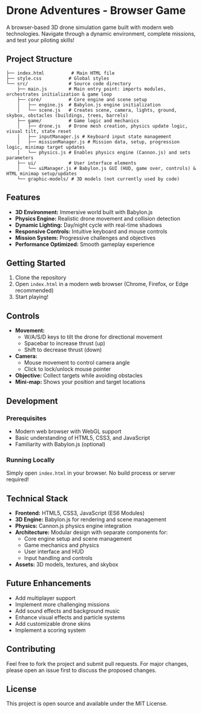 # Drone Adventures - Browser Game

A browser-based 3D drone simulation game built with modern web technologies. Navigate through a dynamic environment, complete missions, and test your piloting skills!

## Project Structure

```
├── index.html          # Main HTML file
├── style.css          # Global styles
└── src/               # Source code directory
    ├── main.js        # Main entry point: imports modules, orchestrates initialization & game loop
    ├── core/          # Core engine and scene setup
    │   ├── engine.js  # Babylon.js engine initialization
    │   └── scene.js   # Creates scene, camera, lights, ground, skybox, obstacles (buildings, trees, barrels)
    ├── game/          # Game logic and mechanics
    │   ├── drone.js   # Drone mesh creation, physics update logic, visual tilt, state reset
    │   ├── inputManager.js # Keyboard input state management
    │   ├── missionManager.js # Mission data, setup, progression logic, minimap target updates
    │   └── physics.js # Enables physics engine (Cannon.js) and sets parameters
    ├── ui/            # User interface elements
    │   └── uiManager.js # Babylon.js GUI (HUD, game over, controls) & HTML minimap setup/updates
    └── graphic-models/ # 3D models (not currently used by code)
```

## Features

* **3D Environment:** Immersive world built with Babylon.js
* **Physics Engine:** Realistic drone movement and collision detection
* **Dynamic Lighting:** Day/night cycle with real-time shadows
* **Responsive Controls:** Intuitive keyboard and mouse controls
* **Mission System:** Progressive challenges and objectives
* **Performance Optimized:** Smooth gameplay experience

## Getting Started

1. Clone the repository
2. Open `index.html` in a modern web browser (Chrome, Firefox, or Edge recommended)
3. Start playing!

## Controls

* **Movement:** 
  * W/A/S/D keys to tilt the drone for directional movement
  * Spacebar to increase thrust (up)
  * Shift to decrease thrust (down)
* **Camera:** 
  * Mouse movement to control camera angle
  * Click to lock/unlock mouse pointer
* **Objective:** Collect targets while avoiding obstacles
* **Mini-map:** Shows your position and target locations

## Development

### Prerequisites
* Modern web browser with WebGL support
* Basic understanding of HTML5, CSS3, and JavaScript
* Familiarity with Babylon.js (optional)

### Running Locally
Simply open `index.html` in your browser. No build process or server required!

## Technical Stack

* **Frontend:** HTML5, CSS3, JavaScript (ES6 Modules)
* **3D Engine:** Babylon.js for rendering and scene management
* **Physics:** Cannon.js physics engine integration
* **Architecture:** Modular design with separate components for:
  * Core engine setup and scene management
  * Game mechanics and physics
  * User interface and HUD
  * Input handling and controls
* **Assets:** 3D models, textures, and skybox

## Future Enhancements

* Add multiplayer support
* Implement more challenging missions
* Add sound effects and background music
* Enhance visual effects and particle systems
* Add customizable drone skins
* Implement a scoring system

## Contributing

Feel free to fork the project and submit pull requests. For major changes, please open an issue first to discuss the proposed changes.

## License

This project is open source and available under the MIT License.
